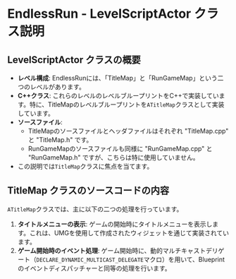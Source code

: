 # EndlessRun - LevelScriptActor クラス説明

## LevelScriptActor クラスの概要

- **レベル構成**: EndlessRunには、「TitleMap」と「RunGameMap」という二つのレベルがあります。
- **C++クラス**: これらのレベルのレベルブループリントをC++で実装しています。特に、TitleMapのレベルブループリントを`ATitleMap`クラスとして実装しています。
- **ソースファイル**: 
  - TitleMapのソースファイルとヘッダファイルはそれぞれ "TitleMap.cpp" と "TitleMap.h" です。
  - RunGameMapのソースファイルも同様に "RunGameMap.cpp" と "RunGameMap.h" ですが、こちらは特に使用していません。
- この説明では`TitleMap`クラスに焦点を当てます。

## TitleMap クラスのソースコードの内容

`ATitleMap`クラスでは、主に以下の二つの処理を行っています。

1. **タイトルメニューの表示**: ゲームの開始時にタイトルメニューを表示します。これは、UMGを使用して作成されたウィジェットを通じて実装されています。
2. **ゲーム開始時のイベント処理**: ゲーム開始時に、動的マルチキャストデリゲート（`DECLARE_DYNAMIC_MULTICAST_DELEGATE`マクロ）を用いて、Blueprintのイベントディスパッチャーと同等の処理を行います。